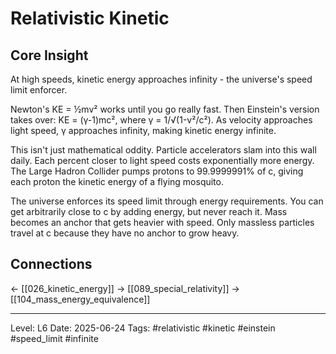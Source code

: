 # Relativistic Kinetic

## Core Insight
At high speeds, kinetic energy approaches infinity - the universe's speed limit enforcer.

Newton's KE = ½mv² works until you go really fast. Then Einstein's version takes over: KE = (γ-1)mc², where γ = 1/√(1-v²/c²). As velocity approaches light speed, γ approaches infinity, making kinetic energy infinite.

This isn't just mathematical oddity. Particle accelerators slam into this wall daily. Each percent closer to light speed costs exponentially more energy. The Large Hadron Collider pumps protons to 99.9999991% of c, giving each proton the kinetic energy of a flying mosquito.

The universe enforces its speed limit through energy requirements. You can get arbitrarily close to c by adding energy, but never reach it. Mass becomes an anchor that gets heavier with speed. Only massless particles travel at c because they have no anchor to grow heavy.

## Connections
← [[026_kinetic_energy]]
→ [[089_special_relativity]]
→ [[104_mass_energy_equivalence]]

---
Level: L6
Date: 2025-06-24
Tags: #relativistic #kinetic #einstein #speed_limit #infinite